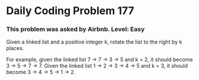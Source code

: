 # Daily Coding Problem 177

### This problem was asked by Airbnb. Level: Easy

Given a linked list and a positive integer k, rotate the list to the right by k places. 

For example, given the linked list 7 -> 7 -> 3 -> 5 and k = 2, it should become 3 -> 5 -> 7 -> 7. 
Given the linked list 1 -> 2 -> 3 -> 4 -> 5 and k = 3, it should become 3 -> 4 -> 5 -> 1 -> 2.
